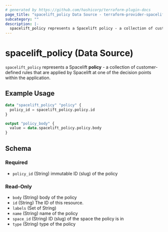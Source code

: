 ```yaml
---
# generated by https://github.com/hashicorp/terraform-plugin-docs
page_title: "spacelift_policy Data Source - terraform-provider-spacelift"
subcategory: ""
description: |-
  spacelift_policy represents a Spacelift policy - a collection of customer-defined rules that are applied by Spacelift at one of the decision points within the application.
---
```


# spacelift_policy (Data Source)

`spacelift_policy` represents a Spacelift **policy** - a collection of customer-defined rules that are applied by Spacelift at one of the decision points within the application.

## Example Usage

```terraform
data "spacelift_policy" "policy" {
  policy_id = spacelift_policy.policy.id
}

output "policy_body" {
  value = data.spacelift_policy.policy.body
}
```

<!-- schema generated by tfplugindocs -->
## Schema

### Required

- `policy_id` (String) immutable ID (slug) of the policy

### Read-Only

- `body` (String) body of the policy
- `id` (String) The ID of this resource.
- `labels` (Set of String)
- `name` (String) name of the policy
- `space_id` (String) ID (slug) of the space the policy is in
- `type` (String) type of the policy


